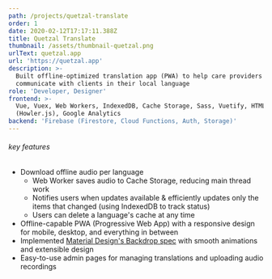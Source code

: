 ```yaml
---
path: /projects/quetzal-translate
order: 1
date: 2020-02-12T17:17:11.388Z
title: Quetzal Translate
thumbnail: /assets/thumbnail-quetzal.png
urlText: quetzal.app
url: 'https://quetzal.app'
description: >-
  Built offline-optimized translation app (PWA) to help care providers
  communicate with clients in their local language
role: 'Developer, Designer'
frontend: >-
  Vue, Vuex, Web Workers, IndexedDB, Cache Storage, Sass, Vuetify, HTML5 Audio
  (Howler.js), Google Analytics
backend: 'Firebase (Firestore, Cloud Functions, Auth, Storage)'
---
```

###### key features

* Download offline audio per language
  * Web Worker saves audio to Cache Storage, reducing main thread work
  * Notifies users when updates available & efficiently updates only the items that changed (using IndexedDB to track status)
  * Users can delete a language's cache at any time
* Offline-capable PWA (Progressive Web App) with a responsive design for mobile, desktop, and everything in between
* Implemented [Material Design's Backdrop spec](https://material.io/components/backdrop) with smooth animations and extensible design
* Easy-to-use admin pages for managing translations and uploading audio recordings
